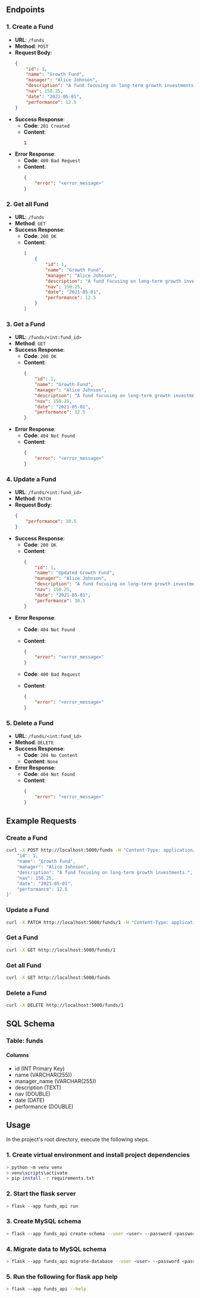 ## Endpoints

### 1. Create a Fund

- **URL**: `/funds`
- **Method**: `POST`
- **Request Body**:
    ```json
    {
        "id": 1,
        "name": "Growth Fund",
        "manager": "Alice Johnson",
        "description": "A fund focusing on long-term growth investments.",
        "nav": 150.25,
        "date": "2021-05-01",
        "performance": 12.5
    }
    ```
- **Success Response**:
    - **Code**: `201 Created`
    - **Content**:
        ```json
        1
        ```
- **Error Response**:
    - **Code**: `400 Bad Request`
    - **Content**:
        ```json
        {
            "error": "<error_message>"
        }
        ```

### 2. Get all Fund

- **URL**: `/funds`
- **Method**: `GET`
- **Success Response**:
    - **Code**: `200 OK`
    - **Content**:
        ```json
        [
            {
                "id": 1,
                "name": "Growth Fund",
                "manager": "Alice Johnson",
                "description": "A fund focusing on long-term growth investments.",
                "nav": 150.25,
                "date": "2021-05-01",
                "performance": 12.5
            }
        ]
        ```

### 3. Get a Fund

- **URL**: `/funds/<int:fund_id>`
- **Method**: `GET`
- **Success Response**:
    - **Code**: `200 OK`
    - **Content**:
        ```json
        {
            "id": 1,
            "name": "Growth Fund",
            "manager": "Alice Johnson",
            "description": "A fund focusing on long-term growth investments.",
            "nav": 150.25,
            "date": "2021-05-01",
            "performance": 12.5
        }
        ```
- **Error Response**:
    - **Code**: `404 Not Found`
    - **Content**:
        ```json
        {
            "error": "<error_message>"
        }
        ```

### 4. Update a Fund

- **URL**: `/funds/<int:fund_id>`
- **Method**: `PATCH`
- **Request Body**:
    ```json
    {
        "performance": 30.5
    }
    ```
- **Success Response**:
    - **Code**: `200 OK`
    - **Content**:
        ```json
        {
            "id": 1,
            "name": "Updated Growth Fund",
            "manager": "Alice Johnson",
            "description": "A fund focusing on long-term growth investments.",
            "nav": 150.25,
            "date": "2021-05-01",
            "performance": 30.5
        }
        ```
- **Error Response**:
    - **Code**: `404 Not Found`
    - **Content**:
        ```json
        {
            "error": "<error_message>"
        }
        ```

    - **Code**: `400 Bad Request`
    - **Content**:
        ```json
        {
            "error": "<error_message>"
        }
        ```

### 5. Delete a Fund

- **URL**: `/funds/<int:fund_id>`
- **Method**: `DELETE`
- **Success Response**:
    - **Code**: `204 No Content`
    - **Content**: `None`
- **Error Response**:
    - **Code**: `404 Not Found`
    - **Content**:
        ```json
        {
            "error": "<error_message>"
        }
        ```

## Example Requests

### Create a Fund

```bash
curl -X POST http://localhost:5000/funds -H "Content-Type: application/json" -d '{
    "id": 1,
    "name": "Growth Fund",
    "manager": "Alice Johnson",
    "description": "A fund focusing on long-term growth investments.",
    "nav": 150.25,
    "date": "2021-05-01",
    "performance": 12.5
}'
```

### Update a Fund

```bash
curl -X PATCH http://localhost:5000/funds/1 -H "Content-Type: application/json" -d '{"performance": 12.5}'
```

### Get a Fund

```bash
curl -X GET http://localhost:5000/funds/1
```

### Get all Fund

```bash
curl -X GET http://localhost:5000/funds
```

### Delete a Fund

```bash
curl -X DELETE http://localhost:5000/funds/1
```


## SQL Schema

### Table: funds

#### Columns

- id (INT Primary Key)
- name (VARCHAR(255))
- manager_name (VARCHAR(255))
- description (TEXT)
- nav (DOUBLE)
- date (DATE)
- performance (DOUBLE)


## Usage

In the project's root directory, execute the following steps.

### 1. Create virtual environment and install project dependencies

```bash
> python -m venv venv
> venv\scripts\activate
> pip install -r requirements.txt
```

### 2. Start the flask server

```bash
> flask --app funds_api run
```

### 3. Create MySQL schema

```bash
> flask --app funds_api create-schema --user <user> --password <password>
```


### 4. Migrate data to MySQL schema

```bash
> flask --app funds_api migrate-database --user <user> --password <password>
```


### 5. Run the following for flask app help

```bash
> flask --app funds_api --help
```
